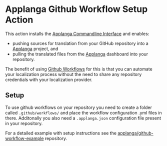 # Applanga Github Workflow Setup Action

This action installs the [Applanga Commandline Interface](https://www.applanga.com/docs/integration-documentation/cli) and enables:
* pushing sources for translation from your GitHub repository into a [Applanga](https://www.applanga.com) project, and 
* pulling the translated files from the [Applanga](https://www.applanga.com) dashboard into your repository.

The benefit of using [Github Workflows](https://help.github.com/en/actions/configuring-and-managing-workflows) for this is that you can automate your localization process without the need to share any repository credentials with your localization provider.

## Setup

To use github workflows on your repository you need to create a folder called `.github/workflows/` and place the workflow configuration .yml files in there. Additonally you also need a `.applanga.json` configuration file present in your repository.

For a detailed example with setup instructions see the [applanga/github-workflow-example](https://github.com/applanga/github-workflow-example) repository.

